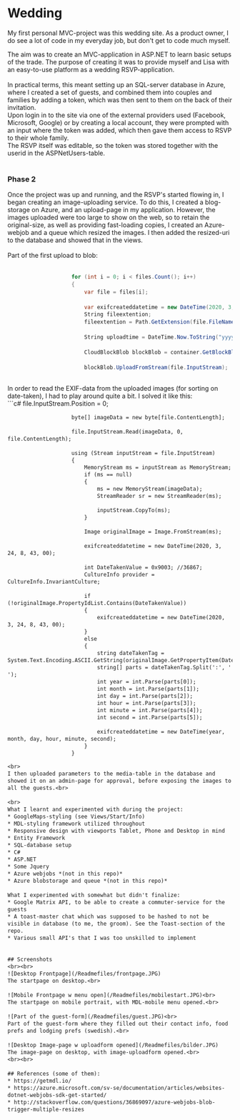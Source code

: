 # Wedding
My first personal MVC-project was this wedding site. 
As a product owner, I do see a lot of code in my everyday job, but don't get to code much myself.<br>

The aim was to create an MVC-application in ASP.NET to learn basic setups of the trade. The purpose of creating it was to provide myself and Lisa with an easy-to-use platform as a wedding RSVP-application.<br><br>
In practical terms, this meant setting up an SQL-server database in Azure, where I created a set of guests, and combined them into couples and families by adding a token, which was then sent to them on the back of their invitation.<br>
Upon login in to the site via one of the external providers used (Facebook, Microsoft, Google) or by creating a local account, they were prompted with an input where the token was added, which then gave them access to RSVP to their whole family.<br>
The RSVP itself was editable, so the token was stored together with the userid in the ASPNetUsers-table.<br><br>

### Phase 2
Once the project was up and running, and the RSVP's started flowing in, I began creating an image-uploading service. To do this, I created a blog-storage on Azure, and an upload-page in my application. However, the images uploaded were too large to show on the web, so to retain the original-size, as well as providing fast-loading copies, I created an Azure-webjob and a queue which resized the images. I then added the resized-uri to the database and showed that in the views.
<br><br>
Part of the first upload to blob:<br>
```c#
 
                    for (int i = 0; i < files.Count(); i++)
                    {
                        var file = files[i];

                        var exifcreateddatetime = new DateTime(2020, 3, 24, 8, 43, 00);
                        String fileextention;
                        fileextention = Path.GetExtension(file.FileName).ToLower();

                        String uploadtime = DateTime.Now.ToString("yyyy-MM-dd-HH:mm:ss.fff");

                        CloudBlockBlob blockBlob = container.GetBlockBlobReference(uploadtime + fileextention);

                        blockBlob.UploadFromStream(file.InputStream);

```
<br>
In order to read the EXIF-data from the uploaded images (for sorting on date-taken), I had to play around quite a bit. I solved it like this:<br>
```c#
                 file.InputStream.Position = 0;

                        byte[] imageData = new byte[file.ContentLength];

                        file.InputStream.Read(imageData, 0, file.ContentLength);

                        using (Stream inputStream = file.InputStream)
                        {
                            MemoryStream ms = inputStream as MemoryStream;
                            if (ms == null)
                            {
                                ms = new MemoryStream(imageData);
                                StreamReader sr = new StreamReader(ms);

                                inputStream.CopyTo(ms);
                            }

                            Image originalImage = Image.FromStream(ms);

                            exifcreateddatetime = new DateTime(2020, 3, 24, 8, 43, 00);

                            int DateTakenValue = 0x9003; //36867;
                            CultureInfo provider = CultureInfo.InvariantCulture;

                            if (!originalImage.PropertyIdList.Contains(DateTakenValue))
                            {
                                exifcreateddatetime = new DateTime(2020, 3, 24, 8, 43, 00);
                            }
                            else
                            {
                                string dateTakenTag = System.Text.Encoding.ASCII.GetString(originalImage.GetPropertyItem(DateTakenValue).Value);
                                string[] parts = dateTakenTag.Split(':', ' ');
                                int year = int.Parse(parts[0]);
                                int month = int.Parse(parts[1]);
                                int day = int.Parse(parts[2]);
                                int hour = int.Parse(parts[3]);
                                int minute = int.Parse(parts[4]);
                                int second = int.Parse(parts[5]);

                                exifcreateddatetime = new DateTime(year, month, day, hour, minute, second);
                            }
                        }

```
<br>
I then uploaded parameters to the media-table in the database and showed it on an admin-page for approval, before exposing the images to all the guests.<br>

<br>
What I learnt and experimented with during the project:
* GoogleMaps-styling (see Views/Start/Info)
* MDL-styling framework utilized throughout
* Responsive design with viewports Tablet, Phone and Desktop in mind
* Entity Framework
* SQL-database setup
* C#
* ASP.NET
* Some Jquery
* Azure webjobs *(not in this repo)*
* Azure blobstorage and queue *(not in this repo)*

What I experimented with somewhat but didn't finalize:
* Google Matrix API, to be able to create a commuter-service for the guests
* A toast-master chat which was supposed to be hashed to not be visible in database (to me, the groom). See the Toast-section of the repo.
* Various small API's that I was too unskilled to implement


## Screenshots
<br><br>
![Desktop Frontpage](/Readmefiles/frontpage.JPG)
The startpage on desktop.<br>

![Mobile Frontpage w menu open](/Readmefiles/mobilestart.JPG)<br>
The startpage on mobile portrait, with MDL-mobile menu opened.<br>

![Part of the guest-form](/Readmefiles/guest.JPG)<br>
Part of the guest-form where they filled out their contact info, food prefs and lodging prefs (swedish).<br>

![Desktop Image-page w uploadform opened](/Readmefiles/bilder.JPG)
The image-page on desktop, with image-uploadform opened.<br>
<br><br>

## References (some of them):
* https://getmdl.io/
* https://azure.microsoft.com/sv-se/documentation/articles/websites-dotnet-webjobs-sdk-get-started/
* http://stackoverflow.com/questions/36869097/azure-webjobs-blob-trigger-multiple-resizes
